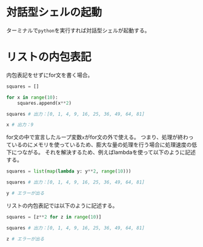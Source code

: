 # 対話型シェルの起動
ターミナルで`python`を実行すれば対話型シェルが起動する。

# リストの内包表記
内包表記をせずにfor文を書く場合。
```Python
squares = []

for x in range(10):
    squares.append(x**2)

squares # 出力：[0, 1, 4, 9, 16, 25, 36, 49, 64, 81]

x # 出力：9
```
for文の中で宣言したループ変数`x`がfor文の外で使える。
つまり、処理が終わっているのにメモリを使っているため、膨大な量の処理を行う場合に処理速度の低下につながる。
それを解決するため、例えばlambdaを使って以下のように記述する。
```Python
squares = list(map(lambda y: y**2, range(10)))

squares # 出力：[0, 1, 4, 9, 16, 25, 36, 49, 64, 81]

y # エラーが出る
```

リストの内包表記では以下のように記述する。
```Python
squares = [z**2 for z in range(10)]

squares # 出力：[0, 1, 4, 9, 16, 25, 36, 49, 64, 81]

z # エラーが出る
```